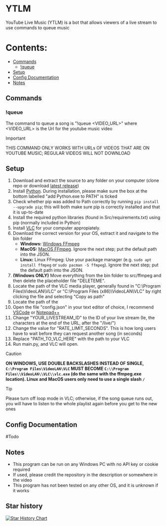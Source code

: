 # YTLM
YouTube Live Music (YTLM) is a bot that allows viewers of a live stream to use commands to queue music

# Contents:

- [Commands](#commands)  
  - [!queue](#queue)  
- [Setup](#setup)
- [Config Documentation](#config-documentation)
- [Notes](#notes)  
 
## Commands

### !queue

The command to queue a song is "!queue \<VIDEO\_URL>" where \<VIDEO\_URL> is the Url for the youtube music video

> [!IMPORTANT]
>THIS COMMAND ONLY WORKS WITH URLs OF VIDEOS THAT ARE ON YOUTUBE MUSIC; REGULAR VIDEOS WILL NOT DOWNLOAD

## Setup

1. Download and extract the source to any folder on your computer (clone repo or download [latest release](https://github.com/NIDNHU/YTLM/releases/tag/release))
2. Install [Python](https://www.python.org/downloads/). During installation, please make sure the box at the bottom labelled "add Python.exe to PATH" is ticked
3. Check whether pip was added to Path correctly by running `pip install --upgrade pip`; this will both make sure pip is correctly installed and that it is up-to-date
4. Install the required python libraries (found in Src/requirements.txt) using pip (normally included in Python)
5. Install [VLC](https://www.videolan.org/vlc/) for your computer appropiately.
6. Download the correct version for your OS, extract it and navigate to the bin folder
      - __Windows:__ [Windows FFmpeg](https://github.com/BtbN/FFmpeg-Builds/releases/download/latest/ffmpeg-master-latest-win64-gpl.zip)
      - __MacOS:__ [MacOS FFmpeg](https://evermeet.cx/ffmpeg/ffmpeg-7.1.1.zip"). Ignore the next step; put the default path into the JSON.
      - __Linux:__ Linux FFmpeg: Use your package manager (e.g. `sudo apt install ffmpeg` or `sudo pacman -S ffmpeg`). Ignore the next step; put the default path into the JSON.
8. __(Windows ONLY)__ Move everything from the bin folder to src/ffmpeg and then delete the placeholder file "DELETEME".
9. Locate the path of the VLC media player, generally found in "C:\Program Files\VideoLAN\VLC" or "C:\Program Files (x86)\VideoLAN\VLC" by right clicking the file and selecting "Copy as path"
10. Locate the path of the 
11. Open the file "config.json" in your text editor of choice, I recommend [VSCode](https://code.visualstudio.com/download) or [Notepad++](https://notepad-plus-plus.org/downloads/v8.6.7/)
12. Change "YOUR\_LIVESTREAM\_ID" to the ID of your live stream (Ie, the characters at the end of the URL, after the "/live/")
13. Change the value for "RATE\_LIMIT\_SECONDS". This is how long users have to wait before they can request another song (in seconds)
14. Replace "PATH\_TO\_VLC\_HERE" with the path to your VLC&#x20;
15. Run main.py, and VLC will open.

> [!CAUTION]
>__ON WINDOWS, USE DOUBLE BACKSLASHES INSTEAD OF SINGLE, `C:\Program Files\VideoLAN\VLC` MUST BECOME `C:\\Program Files\\VideoLAN\\VLC\\vlc.exe` (do the same with the ffmpeg.exe location). Linux and MacOS users only need to use a single slash `/`__

> [!TIP]
>Please turn off loop mode in VLC; otherwise, if the song queue runs out, you will have to listen to the whole playlist again before you get to the new ones


## Config Documentation

#Todo

## Notes

- This program can be run on any Windows PC with no API key or cookie required
- If used, please credit the repository in the description or somewhere in the video
- This program has not been tested on any other OS, and it is unknown if it works

## Star history

[![Star History Chart](https://api.star-history.com/svg?repos=NIDNHU/YTLM\&type=Date)](https://star-history.com/#NIDNHU/YTLM\&Date)

